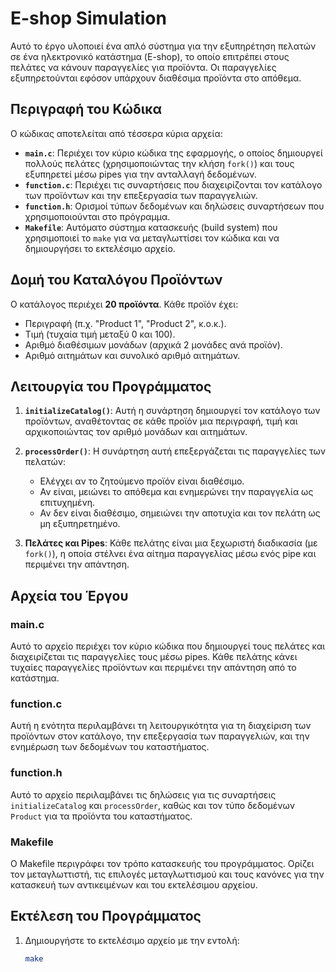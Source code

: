 # E-shop Simulation

Αυτό το έργο υλοποιεί ένα απλό σύστημα για την εξυπηρέτηση πελατών σε ένα ηλεκτρονικό κατάστημα (E-shop), το οποίο επιτρέπει στους πελάτες να κάνουν παραγγελίες για προϊόντα. Οι παραγγελίες εξυπηρετούνται εφόσον υπάρχουν διαθέσιμα προϊόντα στο απόθεμα.

## Περιγραφή του Κώδικα

Ο κώδικας αποτελείται από τέσσερα κύρια αρχεία:

- **`main.c`**: Περιέχει τον κύριο κώδικα της εφαρμογής, ο οποίος δημιουργεί πολλούς πελάτες (χρησιμοποιώντας την κλήση `fork()`) και τους εξυπηρετεί μέσω pipes για την ανταλλαγή δεδομένων.
- **`function.c`**: Περιέχει τις συναρτήσεις που διαχειρίζονται τον κατάλογο των προϊόντων και την επεξεργασία των παραγγελιών.
- **`function.h`**: Ορισμοί τύπων δεδομένων και δηλώσεις συναρτήσεων που χρησιμοποιούνται στο πρόγραμμα.
- **`Makefile`**: Αυτόματο σύστημα κατασκευής (build system) που χρησιμοποιεί το `make` για να μεταγλωττίσει τον κώδικα και να δημιουργήσει το εκτελέσιμο αρχείο.

## Δομή του Καταλόγου Προϊόντων

Ο κατάλογος περιέχει **20 προϊόντα**. Κάθε προϊόν έχει:
- Περιγραφή (π.χ. "Product 1", "Product 2", κ.ο.κ.).
- Τιμή (τυχαία τιμή μεταξύ 0 και 100).
- Αριθμό διαθέσιμων μονάδων (αρχικά 2 μονάδες ανά προϊόν).
- Αριθμό αιτημάτων και συνολικό αριθμό αιτημάτων.

## Λειτουργία του Προγράμματος

1. **`initializeCatalog()`**: Αυτή η συνάρτηση δημιουργεί τον κατάλογο των προϊόντων, αναθέτοντας σε κάθε προϊόν μια περιγραφή, τιμή και αρχικοποιώντας τον αριθμό μονάδων και αιτημάτων.
  
2. **`processOrder()`**: Η συνάρτηση αυτή επεξεργάζεται τις παραγγελίες των πελατών:
   - Ελέγχει αν το ζητούμενο προϊόν είναι διαθέσιμο.
   - Αν είναι, μειώνει το απόθεμα και ενημερώνει την παραγγελία ως επιτυχημένη.
   - Αν δεν είναι διαθέσιμο, σημειώνει την αποτυχία και τον πελάτη ως μη εξυπηρετημένο.

3. **Πελάτες και Pipes**: Κάθε πελάτης είναι μια ξεχωριστή διαδικασία (με `fork()`), η οποία στέλνει ένα αίτημα παραγγελίας μέσω ενός pipe και περιμένει την απάντηση.

## Αρχεία του Έργου

### main.c
Αυτό το αρχείο περιέχει τον κύριο κώδικα που δημιουργεί τους πελάτες και διαχειρίζεται τις παραγγελίες τους μέσω pipes. Κάθε πελάτης κάνει τυχαίες παραγγελίες προϊόντων και περιμένει την απάντηση από το κατάστημα.

### function.c
Αυτή η ενότητα περιλαμβάνει τη λειτουργικότητα για τη διαχείριση των προϊόντων στον κατάλογο, την επεξεργασία των παραγγελιών, και την ενημέρωση των δεδομένων του καταστήματος.

### function.h
Αυτό το αρχείο περιλαμβάνει τις δηλώσεις για τις συναρτήσεις `initializeCatalog` και `processOrder`, καθώς και τον τύπο δεδομένων `Product` για τα προϊόντα του καταστήματος.

### Makefile
Ο Makefile περιγράφει τον τρόπο κατασκευής του προγράμματος. Ορίζει τον μεταγλωττιστή, τις επιλογές μεταγλωττισμού και τους κανόνες για την κατασκευή των αντικειμένων και του εκτελέσιμου αρχείου.

## Εκτέλεση του Προγράμματος

1. Δημιουργήστε το εκτελέσιμο αρχείο με την εντολή:
   ```bash
   make
